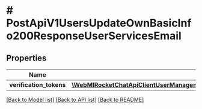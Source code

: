 # # PostApiV1UsersUpdateOwnBasicInfo200ResponseUserServicesEmail

## Properties

Name | Type | Description | Notes
------------ | ------------- | ------------- | -------------
**verification_tokens** | [**\WebMIRocketChatApiClientUserManagementApi\Model\PostApiV1UsersUpdateOwnBasicInfo200ResponseUserServicesEmailVerificationTokensInner[]**](PostApiV1UsersUpdateOwnBasicInfo200ResponseUserServicesEmailVerificationTokensInner.md) |  | [optional]

[[Back to Model list]](../../README.md#models) [[Back to API list]](../../README.md#endpoints) [[Back to README]](../../README.md)
